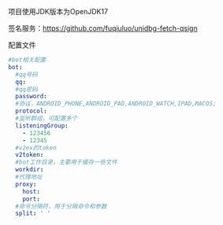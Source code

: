 
项目使用JDK版本为OpenJDK17

签名服务：https://github.com/fuqiuluo/unidbg-fetch-qsign

配置文件
```yaml
#bot相关配置
bot:
  #qq号码
  qq:
  #qq密码  
  password:
  #协议，ANDROID_PHONE,ANDROID_PAD,ANDROID_WATCH,IPAD,MACOS;
  protocol:
  #监听群组，可配置多个
  listeningGroup:
    - 123456
    - 12345
  #v2ex的token
  v2token:
  #bot工作目录，主要用于缓存一些文件
  workdir:
  #代理地址
  proxy:
    host:
    port:
  #命令分隔符，用于分隔命令和参数
  split: ' '
```